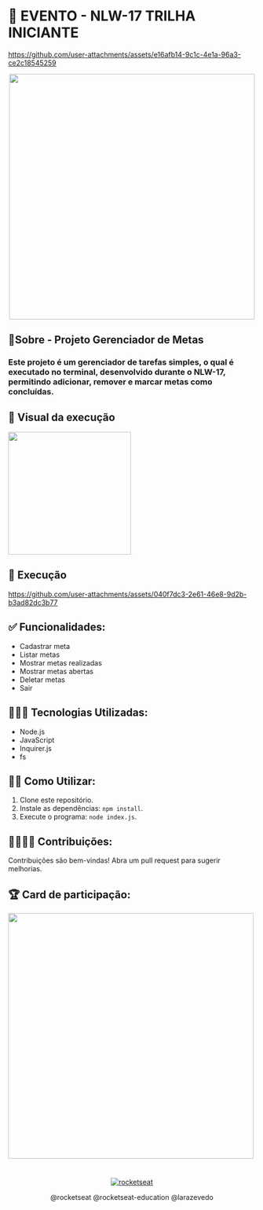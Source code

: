 # 💟 EVENTO - NLW-17 TRILHA INICIANTE

https://github.com/user-attachments/assets/e16afb14-9c1c-4e1a-96a3-ce2c18545259


 <div align="center">
<img src="https://github.com/user-attachments/assets/8386950d-0679-4a9d-bb3b-c9b7e6f0fbfb" height="500">
</div>


 ## 🚀Sobre - Projeto Gerenciador de Metas

### Este projeto é um gerenciador de tarefas simples, o qual é executado no terminal, desenvolvido durante o NLW-17, permitindo adicionar, remover e marcar metas como concluídas.

 ## 🤩 Visual da execução
 <img src="https://github.com/user-attachments/assets/70e79581-0499-4628-94ad-8ea05855675c" height="250">

 ## 🚀 Execução 
https://github.com/user-attachments/assets/040f7dc3-2e61-46e8-9d2b-b3ad82dc3b77

## ✅ Funcionalidades:

* Cadastrar meta
* Listar metas
* Mostrar metas realizadas
* Mostrar metas abertas
* Deletar metas
* Sair

## 👨🏽‍💻 Tecnologias Utilizadas:

* Node.js
* JavaScript
* Inquirer.js
* fs

## ✍🏽 Como Utilizar:

1. Clone este repositório.
2. Instale as dependências: `npm install`.
3. Execute o programa: `node index.js`.

## 🫱🏾‍🫲🏽 Contribuições:

Contribuições são bem-vindas! Abra um pull request para sugerir melhorias.

## 🏆 Card de participação:
<img src="https://github.com/user-attachments/assets/34bb2569-3044-479d-8ed6-820077f24bf5" height="500">

#
 <div align="center">
  
   [![rocketseat](https://img.shields.io/badge/-Créditos%20:%20Rocketseat-A020F0?style=for-the-badge&logo=rocketseat&Color=white)](https://github.com/rocketseat-education)
</div>


 <div align="center">
   @rocketseat 
   @rocketseat-education
   @larazevedo
</div>
